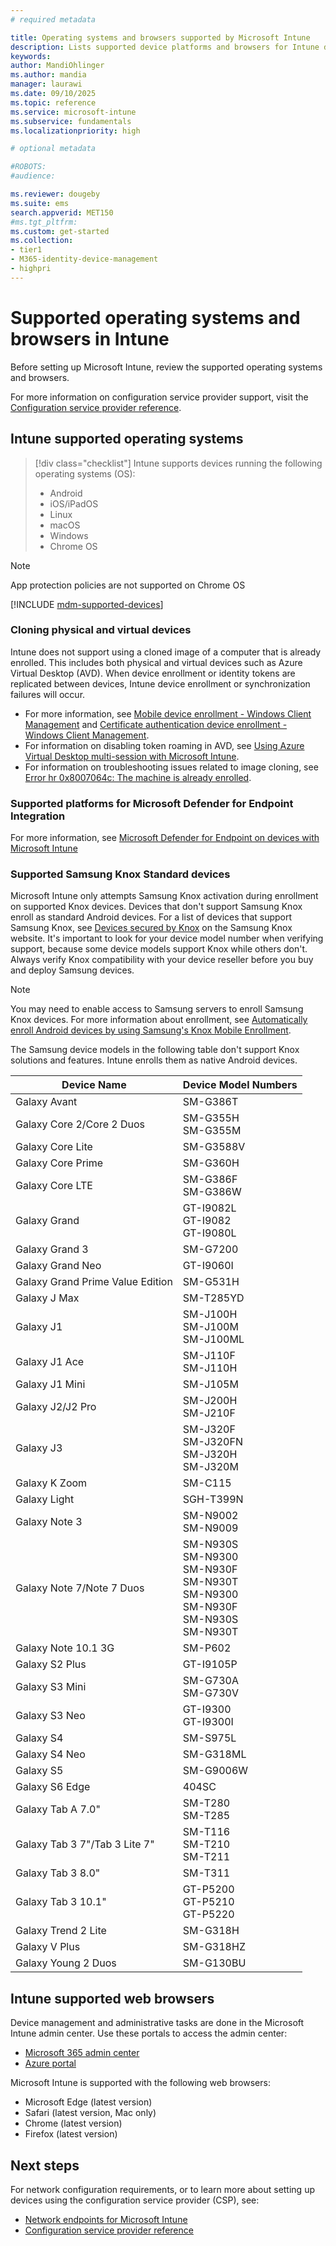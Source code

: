 ```yaml
---
# required metadata

title: Operating systems and browsers supported by Microsoft Intune
description: Lists supported device platforms and browsers for Intune device management
keywords:
author: MandiOhlinger
ms.author: mandia
manager: laurawi
ms.date: 09/10/2025
ms.topic: reference
ms.service: microsoft-intune
ms.subservice: fundamentals
ms.localizationpriority: high

# optional metadata

#ROBOTS:
#audience:

ms.reviewer: dougeby
ms.suite: ems
search.appverid: MET150
#ms.tgt_pltfrm:
ms.custom: get-started
ms.collection:
- tier1
- M365-identity-device-management
- highpri
---
```


# Supported operating systems and browsers in Intune

Before setting up Microsoft Intune, review the supported operating systems and browsers.

For more information on configuration service provider support, visit the [Configuration service provider reference](/windows/client-management/mdm/configuration-service-provider-reference).

## Intune supported operating systems

> [!div class="checklist"]
> Intune supports devices running the following operating systems (OS):
>
> - Android
> - iOS/iPadOS
> - Linux
> - macOS
> - Windows
> - Chrome OS

> [!NOTE]
> App protection policies are not supported on Chrome OS

[!INCLUDE [mdm-supported-devices](../includes/mdm-supported-devices.md)]

### Cloning physical and virtual devices

Intune does not support using a cloned image of a computer that is already enrolled. This includes both physical and virtual devices such as Azure Virtual Desktop (AVD). When device enrollment or identity tokens are replicated between devices, Intune device enrollment or synchronization failures will occur.

- For more information, see [Mobile device enrollment - Windows Client Management](/windows/client-management/mobile-device-enrollment) and [Certificate authentication device enrollment - Windows Client Management](/windows/client-management/certificate-authentication-device-enrollment).
- For information on disabling token roaming in AVD, see [Using Azure Virtual Desktop multi-session with Microsoft Intune](azure-virtual-desktop-multi-session.md#prerequisites).
- For information on troubleshooting issues related to image cloning, see [Error hr 0x8007064c: The machine is already enrolled](/troubleshoot/mem/intune/troubleshoot-windows-enrollment-errors#error-hr-0x8007064c-the-machine-is-already-enrolled).

### Supported platforms for Microsoft Defender for Endpoint Integration

For more information, see [Microsoft Defender for Endpoint on devices with Microsoft Intune](../protect/mde-security-integration.md)

### Supported Samsung Knox Standard devices

Microsoft Intune only attempts Samsung Knox activation during enrollment on supported Knox devices. Devices that don't support Samsung Knox enroll as standard Android devices. For a list of devices that support Samsung Knox, see [Devices secured by Knox](https://www.samsungknox.com/knox-supported-devices/knox-workspace) on the Samsung Knox website. It's important to look for your device model number when verifying support, because some device models support Knox while others don't. Always verify Knox compatibility with your device reseller before you buy and deploy Samsung devices.

> [!NOTE]
> You may need to enable access to Samsung servers to enroll Samsung Knox devices. For more information about enrollment, see [Automatically enroll Android devices by using Samsung's Knox Mobile Enrollment](../enrollment/android-samsung-knox-mobile-enroll.md).

The Samsung device models in the following table don't support Knox solutions and features. Intune enrolls them as native Android devices.

| Device Name | Device Model Numbers |
| --- | --- |
| Galaxy Avant | SM-G386T |
| Galaxy Core 2/Core 2 Duos | SM-G355H<br>SM-G355M |
| Galaxy Core Lite | SM-G3588V |
| Galaxy Core Prime | SM-G360H |
| Galaxy Core LTE | SM-G386F<br>SM-G386W |
| Galaxy Grand | GT-I9082L<br>GT-I9082<br>GT-I9080L |
| Galaxy Grand 3 | SM-G7200 |
| Galaxy Grand Neo | GT-I9060I |
| Galaxy Grand Prime Value Edition | SM-G531H |
| Galaxy J Max | SM-T285YD |
| Galaxy J1 | SM-J100H<br>SM-J100M<br>SM-J100ML |
| Galaxy J1 Ace | SM-J110F<br>SM-J110H |
| Galaxy J1 Mini | SM-J105M |
| Galaxy J2/J2 Pro | SM-J200H<br>SM-J210F |
| Galaxy J3 | SM-J320F<br>SM-J320FN<br>SM-J320H<br>SM-J320M |
| Galaxy K Zoom | SM-C115 |
| Galaxy Light | SGH-T399N |
| Galaxy Note 3 | SM-N9002<br>SM-N9009 |
| Galaxy Note 7/Note 7 Duos | SM-N930S<br>SM-N9300<br>SM-N930F<br>SM-N930T<br>SM-N9300<br>SM-N930F<br>SM-N930S<br>SM-N930T |
| Galaxy Note 10.1 3G | SM-P602 |
| Galaxy S2 Plus | GT-I9105P |
| Galaxy S3 Mini | SM-G730A<br>SM-G730V |
| Galaxy S3 Neo | GT-I9300<br>GT-I9300I |
| Galaxy S4 | SM-S975L |
| Galaxy S4 Neo | SM-G318ML |
| Galaxy S5 | SM-G9006W |
| Galaxy S6 Edge | 404SC |
| Galaxy Tab A 7.0&quot; | SM-T280<br>SM-T285 |
| Galaxy Tab 3 7&quot;/Tab 3 Lite 7&quot; | SM-T116<br>SM-T210<br>SM-T211 |
| Galaxy Tab 3 8.0&quot; | SM-T311 |
| Galaxy Tab 3 10.1&quot; | GT-P5200<br>GT-P5210<br>GT-P5220 |
| Galaxy Trend 2 Lite | SM-G318H |
| Galaxy V Plus | SM-G318HZ |
| Galaxy Young 2 Duos | SM-G130BU |

## Intune supported web browsers

Device management and administrative tasks are done in the Microsoft Intune admin center. Use these portals to access the admin center:

- [Microsoft 365 admin center](https://go.microsoft.com/fwlink/p/?LinkId=698854)
- [Azure portal](https://portal.azure.com/)

Microsoft Intune is supported with the following web browsers:

- Microsoft Edge (latest version)
- Safari (latest version, Mac only)
- Chrome (latest version)
- Firefox (latest version)

## Next steps

For network configuration requirements, or to learn more about setting up devices using the configuration service provider (CSP), see:

* [Network endpoints for Microsoft Intune](intune-endpoints.md)
* [Configuration service provider reference](/windows/client-management/mdm/configuration-service-provider-reference)
